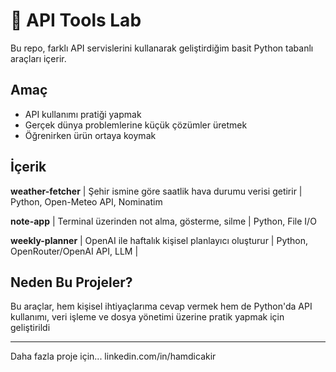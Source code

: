 # 🧪 API Tools Lab

Bu repo, farklı API servislerini kullanarak geliştirdiğim basit Python tabanlı araçları içerir.

## Amaç
- API kullanımı pratiği yapmak
- Gerçek dünya problemlerine küçük çözümler üretmek
- Öğrenirken ürün ortaya koymak

## İçerik

**weather-fetcher** | Şehir ismine göre saatlik hava durumu verisi getirir | Python, Open-Meteo API, Nominatim

**note-app** | Terminal üzerinden not alma, gösterme, silme | Python, File I/O

**weekly-planner** | OpenAI ile haftalık kişisel planlayıcı oluşturur | Python, OpenRouter/OpenAI API, LLM |

## Neden Bu Projeler?
Bu araçlar, hem kişisel ihtiyaçlarıma cevap vermek hem de Python'da API kullanımı, veri işleme ve dosya yönetimi üzerine pratik yapmak için geliştirildi

---

Daha fazla proje için...
linkedin.com/in/hamdicakir
